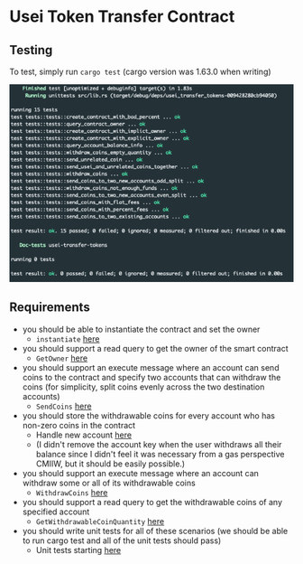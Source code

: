 # Usei Token Transfer Contract

## Testing
To test, simply run `cargo test` (cargo version was 1.63.0 when writing)

![tests passing screenshot](tests_passed.png)

## Requirements

- you should be able to instantiate the contract and set the owner
  - `instantiate` [here](https://github.com/redgreenblue12/usei-token-transfer/blob/46fd42edfcbf2ba75852751ca1261b0132d1248b/src/contract.rs#L23)
- you should support a read query to get the owner of the smart contract
  - `GetOwner` [here](https://github.com/redgreenblue12/usei-token-transfer/blob/46fd42edfcbf2ba75852751ca1261b0132d1248b/src/contract.rs#L222)
- you should support an execute message where an account can send coins to the contract and specify two accounts that can withdraw the coins (for simplicity, split coins evenly across the two destination accounts)
  - `SendCoins` [here](https://github.com/redgreenblue12/usei-token-transfer/blob/46fd42edfcbf2ba75852751ca1261b0132d1248b/src/contract.rs#L72)
- you should store the withdrawable coins for every account who has non-zero coins in the contract
  - Handle new account [here](https://github.com/redgreenblue12/usei-token-transfer/blob/46fd42edfcbf2ba75852751ca1261b0132d1248b/src/contract.rs#L144)
  - (I didn't remove the account key when the user withdraws all their balance since I didn't feel it was necessary from a gas perspective CMIIW, but it should be easily possible.)
- you should support an execute message where an account can withdraw some or all of its withdrawable coins
  - `WithdrawCoins` [here](https://github.com/redgreenblue12/usei-token-transfer/blob/46fd42edfcbf2ba75852751ca1261b0132d1248b/src/contract.rs#L76)
- you should support a read query to get the withdrawable coins of any specified account
  - `GetWithdrawableCoinQuantity` [here](https://github.com/redgreenblue12/usei-token-transfer/blob/46fd42edfcbf2ba75852751ca1261b0132d1248b/src/contract.rs#L224)
- you should write unit tests for all of these scenarios (we should be able to run cargo test and all of the unit tests should pass)
  - Unit tests starting [here](https://github.com/redgreenblue12/usei-token-transfer/blob/46fd42edfcbf2ba75852751ca1261b0132d1248b/src/tests.rs#L84)